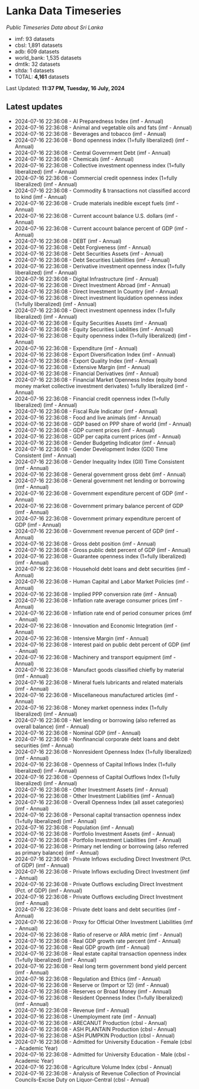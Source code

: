 # Lanka Data Timeseries
*Public Timeseries Data about Sri Lanka*

* imf: 93 datasets
* cbsl: 1,891 datasets
* adb: 609 datasets
* world_bank: 1,535 datasets
* dmtlk: 32 datasets
* sltda: 1 datasets
* TOTAL: **4,161** datasets

Last Updated: **11:37 PM, Tuesday, 16 July, 2024**

## Latest updates

* 2024-07-16 22:36:08 - AI Preparedness Index (imf - Annual)
* 2024-07-16 22:36:08 - Animal and vegetable oils and fats (imf - Annual)
* 2024-07-16 22:36:08 - Beverages and tobacco (imf - Annual)
* 2024-07-16 22:36:08 - Bond openness index (1=fully liberalized) (imf - Annual)
* 2024-07-16 22:36:08 - Central Government Debt (imf - Annual)
* 2024-07-16 22:36:08 - Chemicals (imf - Annual)
* 2024-07-16 22:36:08 - Collective investment openness index (1=fully liberalized) (imf - Annual)
* 2024-07-16 22:36:08 - Commercial credit openness index (1=fully liberalized) (imf - Annual)
* 2024-07-16 22:36:08 - Commodity & transactions not classified accord to kind (imf - Annual)
* 2024-07-16 22:36:08 - Crude materials inedible except fuels (imf - Annual)
* 2024-07-16 22:36:08 - Current account balance U.S. dollars (imf - Annual)
* 2024-07-16 22:36:08 - Current account balance percent of GDP (imf - Annual)
* 2024-07-16 22:36:08 - DEBT (imf - Annual)
* 2024-07-16 22:36:08 - Debt Forgiveness (imf - Annual)
* 2024-07-16 22:36:08 - Debt Securities Assets (imf - Annual)
* 2024-07-16 22:36:08 - Debt Securities Liabilities (imf - Annual)
* 2024-07-16 22:36:08 - Derivative investment openness index (1=fully liberalized) (imf - Annual)
* 2024-07-16 22:36:08 - Digital Infrastructure (imf - Annual)
* 2024-07-16 22:36:08 - Direct Investment Abroad (imf - Annual)
* 2024-07-16 22:36:08 - Direct Investment In Country (imf - Annual)
* 2024-07-16 22:36:08 - Direct investment liquidation openness index (1=fully liberalized) (imf - Annual)
* 2024-07-16 22:36:08 - Direct investment openness index (1=fully liberalized) (imf - Annual)
* 2024-07-16 22:36:08 - Equity Securities Assets (imf - Annual)
* 2024-07-16 22:36:08 - Equity Securities Liabilities (imf - Annual)
* 2024-07-16 22:36:08 - Equity openness index (1=fully liberalized) (imf - Annual)
* 2024-07-16 22:36:08 - Expenditure (imf - Annual)
* 2024-07-16 22:36:08 - Export Diversification Index (imf - Annual)
* 2024-07-16 22:36:08 - Export Quality Index (imf - Annual)
* 2024-07-16 22:36:08 - Extensive Margin (imf - Annual)
* 2024-07-16 22:36:08 - Financial Derivatives (imf - Annual)
* 2024-07-16 22:36:08 - Financial Market Openness Index (equity bond money market collective investment derivates) 1=fully liberalized (imf - Annual)
* 2024-07-16 22:36:08 - Financial credit openness index (1=fully liberalized) (imf - Annual)
* 2024-07-16 22:36:08 - Fiscal Rule Indicator (imf - Annual)
* 2024-07-16 22:36:08 - Food and live animals (imf - Annual)
* 2024-07-16 22:36:08 - GDP based on PPP share of world (imf - Annual)
* 2024-07-16 22:36:08 - GDP current prices (imf - Annual)
* 2024-07-16 22:36:08 - GDP per capita current prices (imf - Annual)
* 2024-07-16 22:36:08 - Gender Budgeting Indicator (imf - Annual)
* 2024-07-16 22:36:08 - Gender Development Index (GDI) Time Consistent (imf - Annual)
* 2024-07-16 22:36:08 - Gender Inequality Index (GII) Time Consistent (imf - Annual)
* 2024-07-16 22:36:08 - General government gross debt (imf - Annual)
* 2024-07-16 22:36:08 - General government net lending or borrowing (imf - Annual)
* 2024-07-16 22:36:08 - Government expenditure percent of GDP (imf - Annual)
* 2024-07-16 22:36:08 - Government primary balance percent of GDP (imf - Annual)
* 2024-07-16 22:36:08 - Government primary expenditure percent of GDP (imf - Annual)
* 2024-07-16 22:36:08 - Government revenue percent of GDP (imf - Annual)
* 2024-07-16 22:36:08 - Gross debt position (imf - Annual)
* 2024-07-16 22:36:08 - Gross public debt percent of GDP (imf - Annual)
* 2024-07-16 22:36:08 - Guarantee openness index (1=fully liberalized) (imf - Annual)
* 2024-07-16 22:36:08 - Household debt loans and debt securities (imf - Annual)
* 2024-07-16 22:36:08 - Human Capital and Labor Market Policies (imf - Annual)
* 2024-07-16 22:36:08 - Implied PPP conversion rate (imf - Annual)
* 2024-07-16 22:36:08 - Inflation rate average consumer prices (imf - Annual)
* 2024-07-16 22:36:08 - Inflation rate end of period consumer prices (imf - Annual)
* 2024-07-16 22:36:08 - Innovation and Economic Integration (imf - Annual)
* 2024-07-16 22:36:08 - Intensive Margin (imf - Annual)
* 2024-07-16 22:36:08 - Interest paid on public debt percent of GDP (imf - Annual)
* 2024-07-16 22:36:08 - Machinery and transport equipment (imf - Annual)
* 2024-07-16 22:36:08 - Manufact goods classified chiefly by material (imf - Annual)
* 2024-07-16 22:36:08 - Mineral fuels lubricants and related materials (imf - Annual)
* 2024-07-16 22:36:08 - Miscellaneous manufactured articles (imf - Annual)
* 2024-07-16 22:36:08 - Money market openness index (1=fully liberalized) (imf - Annual)
* 2024-07-16 22:36:08 - Net lending or borrowing (also referred as overall balance) (imf - Annual)
* 2024-07-16 22:36:08 - Nominal GDP (imf - Annual)
* 2024-07-16 22:36:08 - Nonfinancial corporate debt loans and debt securities (imf - Annual)
* 2024-07-16 22:36:08 - Nonresident Openness Index (1=fully liberalized) (imf - Annual)
* 2024-07-16 22:36:08 - Openness of Capital Inflows Index (1=fully liberalized) (imf - Annual)
* 2024-07-16 22:36:08 - Openness of Capital Outflows Index (1=fully liberalized) (imf - Annual)
* 2024-07-16 22:36:08 - Other Investment Assets (imf - Annual)
* 2024-07-16 22:36:08 - Other Investment Liabilities (imf - Annual)
* 2024-07-16 22:36:08 - Overall Openness Index (all asset categories) (imf - Annual)
* 2024-07-16 22:36:08 - Personal capital transaction openness index (1=fully liberalized) (imf - Annual)
* 2024-07-16 22:36:08 - Population (imf - Annual)
* 2024-07-16 22:36:08 - Portfolio Investment Assets (imf - Annual)
* 2024-07-16 22:36:08 - Portfolio Investment Liabilities (imf - Annual)
* 2024-07-16 22:36:08 - Primary net lending or borrowing (also referred as primary balance) (imf - Annual)
* 2024-07-16 22:36:08 - Private Inflows excluding Direct Investment (Pct. of GDP) (imf - Annual)
* 2024-07-16 22:36:08 - Private Inflows excluding Direct Investment (imf - Annual)
* 2024-07-16 22:36:08 - Private Outflows excluding Direct Investment (Pct. of GDP) (imf - Annual)
* 2024-07-16 22:36:08 - Private Outflows excluding Direct Investment (imf - Annual)
* 2024-07-16 22:36:08 - Private debt loans and debt securities (imf - Annual)
* 2024-07-16 22:36:08 - Proxy for Official Other Investment Liabilities (imf - Annual)
* 2024-07-16 22:36:08 - Ratio of reserve or ARA metric (imf - Annual)
* 2024-07-16 22:36:08 - Real GDP growth rate percent (imf - Annual)
* 2024-07-16 22:36:08 - Real GDP growth (imf - Annual)
* 2024-07-16 22:36:08 - Real estate capital transaction openness index (1=fully liberalized) (imf - Annual)
* 2024-07-16 22:36:08 - Real long term government bond yield percent (imf - Annual)
* 2024-07-16 22:36:08 - Regulation and Ethics (imf - Annual)
* 2024-07-16 22:36:08 - Reserve or (Import or 12) (imf - Annual)
* 2024-07-16 22:36:08 - Reserves or Broad Money (imf - Annual)
* 2024-07-16 22:36:08 - Resident Openness Index (1=fully liberalized) (imf - Annual)
* 2024-07-16 22:36:08 - Revenue (imf - Annual)
* 2024-07-16 22:36:08 - Unemployment rate (imf - Annual)
* 2024-07-16 22:36:08 - ARECANUT Production (cbsl - Annual)
* 2024-07-16 22:36:08 - ASH PLANTAIN Production (cbsl - Annual)
* 2024-07-16 22:36:08 - ASH PUMPKIN Production (cbsl - Annual)
* 2024-07-16 22:36:08 - Admitted for University Education - Female (cbsl - Academic Year)
* 2024-07-16 22:36:08 - Admitted for University Education - Male (cbsl - Academic Year)
* 2024-07-16 22:36:08 - Agriculture Volume Index (cbsl - Annual)
* 2024-07-16 22:36:08 - Analysis of Revenue Collection of Provincial Councils-Excise Duty on Liquor-Central (cbsl - Annual)